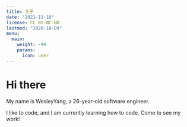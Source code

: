 ```yaml
---
title: 关于
date: "2021-11-10"
license: CC BY-NC-ND
lastmod: "2020-10-09"
menu:
  main:
    weight: -90
    params:
      icon: user
---
```


# Hi there

My name is WesleyYang, a 26-year-old software engineer.

I like to code, and I am currently learning how to code. Come to see my work!
